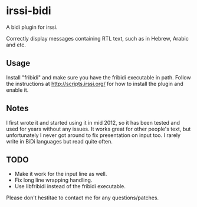 # irssi-bidi
A bidi plugin for irssi.

Correctly display messages containing RTL text, such as in Hebrew, Arabic and etc.

## Usage
Install "fribidi" and make sure you have the fribidi executable in path.
Follow the instructions at http://scripts.irssi.org/ for how to install the plugin and enable it.

## Notes
I first wrote it and started using it in mid 2012, so it has been tested and used for years without any issues. It works great for other people's text, but unfortunately I never got around to fix presentation on input too. I rarely write in BiDi languages but read quite often.

## TODO
  * Make it work for the input line as well.
  * Fix long line wrapping handling.
  * Use libfribidi instead of the fribidi executable.

Please don't hestitae to contact me for any questions/patches.
